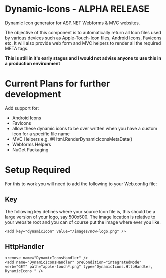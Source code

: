 Dynamic-Icons - ALPHA RELEASE
=============================
Dynamic Icon generator for ASP.NET Webforms &amp; MVC websites.

The objective of this component is to automatically return all Icon files used by various devices such as Apple-Touch-Icon files, Android Icons, Favicons etc. It will also provide web form and MVC helpers to render all the required META tags.

**This is still in it's early stages and I would not advise anyone to use this in a production environment**

# Current Plans for further development

Add support for:

- Android Icons
- FavIcons
- allow these dynamic icons to be over written when you have a custom icon for a specific file name
- MVC Helpers e.g. @Html.RenderDynamicIconsMetaData()
- Webforms Helpers
- NuGet Packaging

# Setup Required

For this to work you will need to add the following to your Web.config file:

## Key

The following key defines where your source Icon file is, this should be a large version of your logo, say 500x500. The image location is relative to your website root and you can of course put the image where ever you like.

`<add key="dynamicIcon" value="/images/now-logo.png" />`

## HttpHandler

```
<remove name="DynamicIconsHandler" />
<add name="DynamicIconsHandler" preCondition="integratedMode" verb="GET" path="apple-touch*.png" type="DynamicIcons.HttpHandler, DynamicIcons " />
```

